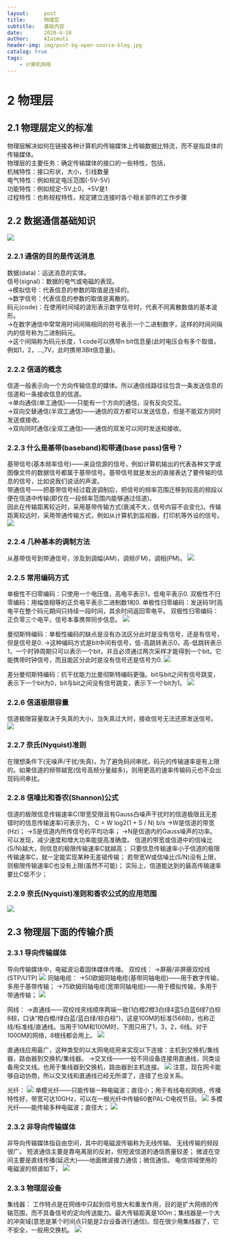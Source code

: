 ```yaml
---
layout:     post
title:      物理层
subtitle:   基础内容
date:       2020-4-18
author:     AIaimuti
header-img: img/post-bg-open-source-blog.jpg
catalog: true
tags:
    - 计算机网络
---
```


# 2 物理层
## 2.1 物理层定义的标准
物理层解决如何在链接各种计算机的传输媒体上传输数据比特流，而不是指具体的传输媒体。<br>
物理层的主要任务：确定传输媒体的接口的一些特性，包括，<br>
机械特性：接口形状，大小，引线数量<br>
电气特性：例如规定电压范围(-5V-5V)<br>
功能特性：例如规定-5V上0，+5V是1<br>
过程特性：也称规程特性，规定建立连接时各个相关部件的工作步骤

## 2.2 数据通信基础知识
![](https://img-blog.csdnimg.cn/20200102124548980.png?x-oss-process=image/watermark,type_ZmFuZ3poZW5naGVpdGk,shadow_10,text_aHR0cHM6Ly9ibG9nLmNzZG4ubmV0L2l3YW5kZXJ1,size_16,color_FFFFFF,t_70)
### 2.2.1 通信的目的是传送消息
数据(data)：运送消息的实体。<br>
信号(signal)：数据的电气或电磁的表现。<br>
->模拟信号：代表信息的参数的取值是连续的。<br>
->数字信号：代表信息的参数的取值是离散的。<br>
码元(code)：在使用时间域的波形表示数字信号时，代表不同离散数值的基本波形。<br>
->在数字通信中常常用时间间隔相同的符号表示一个二进制数字，这样的时间间隔内的信号称为二进制码元。<br>
->这个间隔称为码元长度，1 code可以携带n bit信息量(此时电压会有多个取值，例如1，2，…,7V，此时携带3Bit信息量)。
### 2.2.2 信道的概念
信道一般表示向一个方向传输信息的媒体。所以通信线路往往包含一条发送信息的信道和一条接收信息的信道。<br>
->单向通信(单工通信)——只能有一个方向的通信，没有反向交互。<br>
->双向交替通信(半双工通信)——通信的双方都可以发送信息，但是不能双方同时发送或接收。<br>
->双向同时通信(全双工通信)——通信的双发可以同时发送和接收。
### 2.2.3 什么是基带(baseband)和带通(base pass)信号？
基带信号(基本频率信号)——来自信源的信号，例如计算机输出的代表各种文字或图像文件的数据信号都属于基带信号。基带信号就是发出的直接表达了要传输的信息的信号，比如说我们说话的声波。<br>
带通信号——把基带信号经过载波调制后，把信号的频率范围迁移到较高的频段以便在信道中传输(即仅在一段频率范围内能够通过信道)。<br>
因此在传输距离较近时，采用基带传输方式(衰减不大，信号内容不会变化)。传输距离较远时，采用带通传输方式，例如从计算机到监视器，打印机等外设的信号。
![](https://img-blog.csdnimg.cn/20200102124938625.png)
### 2.2.4 几种基本的调制方法
从基带信号到带通信号，涉及到调幅(AM)，调频(FM)，调相(PM)。
![](https://img-blog.csdnimg.cn/20200102125052514.png?x-oss-process=image/watermark,type_ZmFuZ3poZW5naGVpdGk,shadow_10,text_aHR0cHM6Ly9ibG9nLmNzZG4ubmV0L2l3YW5kZXJ1,size_16,color_FFFFFF,t_70)
### 2.2.5 常用编码方式
单极性不归零编码：只使用一个电压值，高电平表示1，低电平表示0.
双极性不归零编码：用幅值相等的正负电平表示二进制数1和0.
单极性归零编码：发送码1时高电平在整个码元期间只持续一段时间，其余时间返回零电平。
双极性归零编码：正负零三个电平，信号本事携带同步信息。
![](https://img-blog.csdnimg.cn/202001021251409.png?x-oss-process=image/watermark,type_ZmFuZ3poZW5naGVpdGk,shadow_10,text_aHR0cHM6Ly9ibG9nLmNzZG4ubmV0L2l3YW5kZXJ1,size_16,color_FFFFFF,t_70)

曼彻斯特编码：单极性编码的缺点是没有办法区分此时是没有信号，还是有信号，但是信号是0.
->这种编码方式是bit中间有信号，低-高跳转表示0，高-低跳转表示1，一个时钟周期只可以表示一个bit，并且必须通过两次采样才能得到一个bit。它能携带时钟信号，而且能区分此时是没有信号还是信号为0.
![](https://img-blog.csdnimg.cn/20200102125200692.png?x-oss-process=image/watermark,type_ZmFuZ3poZW5naGVpdGk,shadow_10,text_aHR0cHM6Ly9ibG9nLmNzZG4ubmV0L2l3YW5kZXJ1,size_16,color_FFFFFF,t_70)

差分曼彻斯特编码：抗干扰能力比曼彻斯特编码更强。bit与bit之间有信号跳变，表示下一个bit为0，bit与bit之间没有信号跳变，表示下一个bit为1。
![](https://img-blog.csdnimg.cn/20200102125343549.png?x-oss-process=image/watermark,type_ZmFuZ3poZW5naGVpdGk,shadow_10,text_aHR0cHM6Ly9ibG9nLmNzZG4ubmV0L2l3YW5kZXJ1,size_16,color_FFFFFF,t_70)

### 2.2.6 信道极限容量
信道极限容量取决于失真的大小，当失真过大时，接收信号无法还原发送信号。
![](https://img-blog.csdnimg.cn/2020010212540244.png?x-oss-process=image/watermark,type_ZmFuZ3poZW5naGVpdGk,shadow_10,text_aHR0cHM6Ly9ibG9nLmNzZG4ubmV0L2l3YW5kZXJ1,size_16,color_FFFFFF,t_70)

### 2.2.7 奈氏(Nyquist)准则
在理想条件下(无噪声/干扰/失真)，为了避免码间串扰，码元的传输速率是有上限的。如果信道的频带越宽(信号高频分量越多)，则用更高的速率传输码元也不会出现码间串扰。

### 2.2.8 信噪比和香农(Shannon)公式
信道的极限信息传输速率C(带宽受限且有Gauss白噪声干扰时的信道极限且无差错时的信息传输速率)可表示为，
C = W log2(1 + S / N) b/s
->W是信道的带宽(Hz)；
->S是信道内所传信号的平均功率；
->N是信道内的Gauss噪声的功率。
可以发现，减少速度和增大功率能提高准确度。
信道的带宽或信道中的信噪比(S/N)越大，则信息的极限传输速率C就越高；
只要信息传输速率小于信道的极限传输速率C，就一定能实现某种无差错传输；
若带宽W或信噪比(S/N)没有上限，则极限传输速率C也没有上限(虽然不可能)；
实际上，信道能达到的最高传输速率要比C低不少；

### 2.2.9 奈氏(Nyquist)准则和香农公式的应用范围
![](https://img-blog.csdnimg.cn/20200102125508584.png?x-oss-process=image/watermark,type_ZmFuZ3poZW5naGVpdGk,shadow_10,text_aHR0cHM6Ly9ibG9nLmNzZG4ubmV0L2l3YW5kZXJ1,size_16,color_FFFFFF,t_70)
## 2.3 物理层下面的传输介质
### 2.3.1 导向传输媒体
导向传输媒体中，电磁波沿着固体媒体传播。
双绞线：
->屏蔽/非屏蔽双绞线(STP/UTP)
![](https://img-blog.csdnimg.cn/2020010212553584.png?x-oss-process=image/watermark,type_ZmFuZ3poZW5naGVpdGk,shadow_10,text_aHR0cHM6Ly9ibG9nLmNzZG4ubmV0L2l3YW5kZXJ1,size_16,color_FFFFFF,t_70)
同轴电缆：
->50欧姆同轴电缆(基带同轴电缆)——用于数字传输，多用于基带传输；
->75欧姆同轴电缆(宽带同轴电缆)——用于模拟传输，多用于带通传输；
![](https://img-blog.csdnimg.cn/20200102125556959.png)

网线：
->直通线——双绞线夹线顺序两端一致(1白橙2橙3白绿4蓝5白蓝6绿7白棕8棕，口诀“橙白橙/绿白蓝/蓝白绿/棕白棕”)，这是100M的标准(568B)，也称正线/标准线/直通线。当用于10M和100M时，下图只用了1，3，2，6线。对于1000M的网络，8根线都会用上。
![](https://img-blog.csdnimg.cn/20200102125618389.png?x-oss-process=image/watermark,type_ZmFuZ3poZW5naGVpdGk,shadow_10,text_aHR0cHM6Ly9ibG9nLmNzZG4ubmV0L2l3YW5kZXJ1,size_16,color_FFFFFF,t_70)

直通线应用最广，这种类型的以太网电缆用来实现以下连接：主机到交换机/集线器，路由器到交换机/集线器。
->交叉线——一般不同设备连接用直通线，同类设备用交叉线。也用于集线器到交换机，路由器到主机连接。
![](https://img-blog.csdnimg.cn/20200102125705746.png?x-oss-process=image/watermark,type_ZmFuZ3poZW5naGVpdGk,shadow_10,text_aHR0cHM6Ly9ibG9nLmNzZG4ubmV0L2l3YW5kZXJ1,size_16,color_FFFFFF,t_70)
注意，现在网卡能够自动协商，所以交叉线和直通线已经无所谓了，连错了也没关系。

光纤：
![](https://img-blog.csdnimg.cn/2020010212572797.png?x-oss-process=image/watermark,type_ZmFuZ3poZW5naGVpdGk,shadow_10,text_aHR0cHM6Ly9ibG9nLmNzZG4ubmV0L2l3YW5kZXJ1,size_16,color_FFFFFF,t_70)
单模光纤——只能传输一种电磁波；直径小；用于有线电视网络，传播特性好，带宽可达10GHz，可以在一根光纤中传输60套PAL-D电视节目。
![](https://img-blog.csdnimg.cn/20200102125745955.png)
多模光纤——能传输多种电磁波；直径大；
![](https://img-blog.csdnimg.cn/20200102125755384.png)
### 2.3.2 非导向传输媒体
非导向传输媒体指自由空间，其中的电磁波传输称为无线传输。
无线传输的频段很广。
短波通信主要是靠电离层的反射，但短波信道的通信质量较差；
微波在空间主要是直线传播(延迟大)——地面微波接力通信；微信通信。
电信领域使用的电磁波的频谱如下，
![](https://img-blog.csdnimg.cn/20200102125822870.png?x-oss-process=image/watermark,type_ZmFuZ3poZW5naGVpdGk,shadow_10,text_aHR0cHM6Ly9ibG9nLmNzZG4ubmV0L2l3YW5kZXJ1,size_16,color_FFFFFF,t_70)
### 2.3.3 物理层设备
集线器：
工作特点是在网络中只起到信号放大和重发作用，目的是扩大网络的传输范围，而不具备信号的定向传送能力。最大传输距离是100m；集线器是一个大的冲突域(意思是某个时间点只能是2台设备进行通信)。现在很少用集线器了，它不安全，一般用交换机。
![](https://img-blog.csdnimg.cn/2020010212590985.png?x-oss-process=image/watermark,type_ZmFuZ3poZW5naGVpdGk,shadow_10,text_aHR0cHM6Ly9ibG9nLmNzZG4ubmV0L2l3YW5kZXJ1,size_16,color_FFFFFF,t_70)
